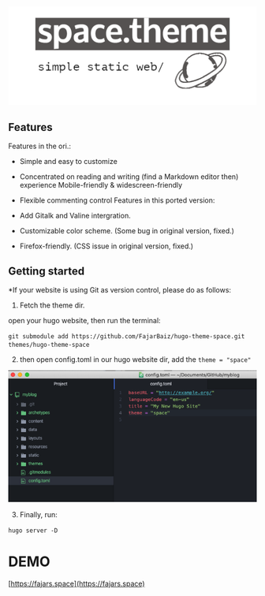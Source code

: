 ![artboard1](static/assets/img/artboard1.png)

## Features
Features in the ori.:

* Simple and easy to customize
* Concentrated on reading and writing (find a Markdown editor then) experience
Mobile-friendly & widescreen-friendly
* Flexible commenting control
Features in this ported version:

* Add Gitalk and Valine intergration.
* Customizable color scheme. (Some bug in original version, fixed.)
* Firefox-friendly. (CSS issue in original version, fixed.)

## Getting started
*If your website is using Git as version control, please do as follows:

1. Fetch the theme dir.

open your hugo website, then run the terminal:

``git submodule add https://github.com/FajarBaiz/hugo-theme-space.git themes/hugo-theme-space``

2. then open config.toml in our hugo website dir, add the ``theme = "space"``

![configtoml](static/assets/img/config.png)

3. Finally, run:

``hugo server -D``

# DEMO
[https://fajars.space](https://fajars.space)
